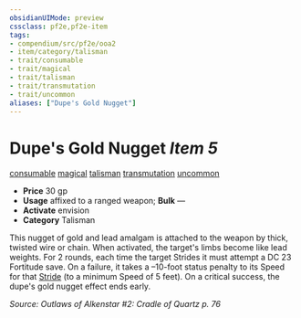 ```yaml
---
obsidianUIMode: preview
cssclass: pf2e,pf2e-item
tags:
- compendium/src/pf2e/ooa2
- item/category/talisman
- trait/consumable
- trait/magical
- trait/talisman
- trait/transmutation
- trait/uncommon
aliases: ["Dupe's Gold Nugget"]
---
```

# Dupe's Gold Nugget *Item 5*  
[consumable](../../../Rules/traits/consumable.md)  [magical](../../../Rules/traits/magical.md)  [talisman](../../../Rules/traits/talisman.md)  [transmutation](../../../Rules/traits/transmutation.md)  [uncommon](../../../Rules/traits/uncommon.md)  

- **Price** 30 gp
- **Usage** affixed to a ranged weapon; **Bulk** —
- **Activate** envision
- **Category** Talisman

This nugget of gold and lead amalgam is attached to the weapon by thick, twisted wire or chain. When activated, the target's limbs become like lead weights. For 2 rounds, each time the target Strides it must attempt a DC 23 Fortitude save. On a failure, it takes a –10-foot status penalty to its Speed for that [Stride](../../../Rules/actions/stride.md) (to a minimum Speed of 5 feet). On a critical success, the dupe's gold nugget effect ends early.

*Source: Outlaws of Alkenstar #2: Cradle of Quartz p. 76*